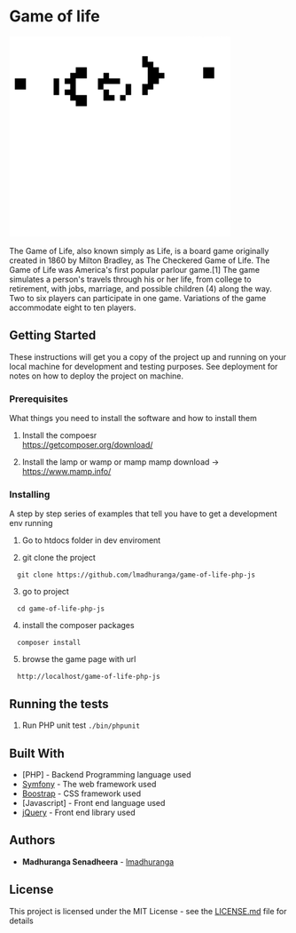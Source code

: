 # Game of life 
 
![Gosper Glider Gun - Black'](https://raw.githubusercontent.com/lmadhuranga/game-of-life-php-js/master/public/img/gosperGliderGun-black.gif)

The Game of Life, also known simply as Life, is a board game originally created in 1860 by Milton Bradley, as The Checkered Game of Life. The Game of Life was America's first popular parlour game.[1] The game simulates a person's travels through his or her life, from college to retirement, with jobs, marriage, and possible children (4) along the way. Two to six players can participate in one game. Variations of the game accommodate eight to ten players.


## Getting Started

These instructions will get you a copy of the project up and running on your local machine for development and testing purposes. See deployment for notes on how to deploy the project on machine.

### Prerequisites

What things you need to install the software and how to install them


1. Install the compoesr  
    https://getcomposer.org/download/
    
2. Install the lamp or wamp or mamp
mamp download -> https://www.mamp.info/
 

### Installing

A step by step series of examples that tell you have to get a development env running

1. Go to htdocs folder in dev enviroment 

2. git clone the project
  ```
    git clone https://github.com/lmadhuranga/game-of-life-php-js
  ```
3. go to project 
  ```
    cd game-of-life-php-js
  ```
4. install the composer packages

  ```
    composer install
  ```
5. browse the game page with url
  ```
    http://localhost/game-of-life-php-js
  ```
  
## Running the tests
  1. Run PHP unit test
    ```
     ./bin/phpunit
    ```
## Built With

* [PHP] - Backend Programming language used
* [Symfony](https://symfony.com/doc) - The web framework used
* [Boostrap](https://getbootstrap.com/) - CSS framework used
* [Javascript] - Front end language used
* [jQuery](https://api.jquery.com/) - Front end library used
 
## Authors

* **Madhuranga Senadheera** - [lmadhuranga](https://github.com/lmadhuranga)

## License

This project is licensed under the MIT License - see the [LICENSE.md](LICENSE.md) file for details

